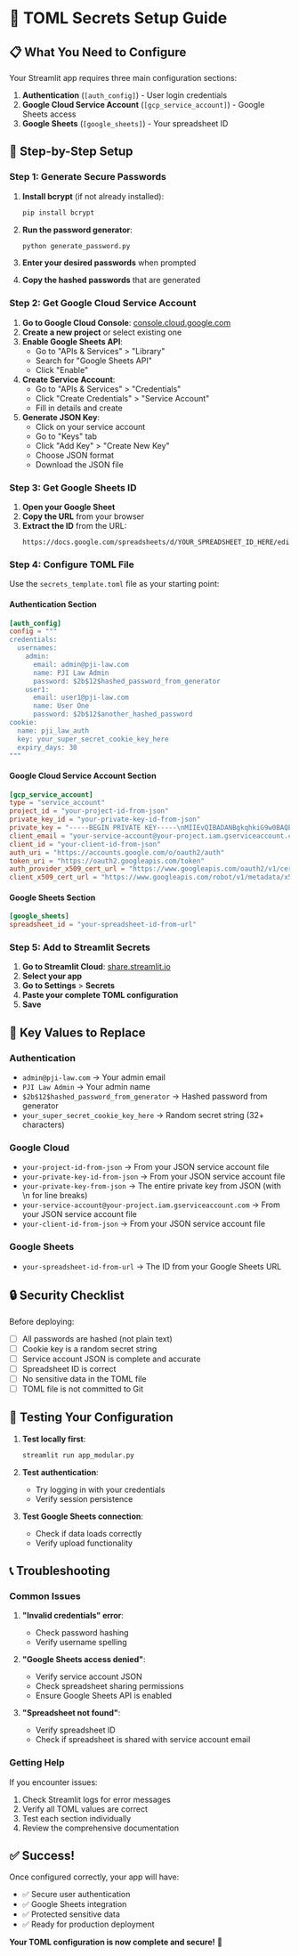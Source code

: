 # 🔐 TOML Secrets Setup Guide

## 📋 What You Need to Configure

Your Streamlit app requires three main configuration sections:

1. **Authentication** (`[auth_config]`) - User login credentials
2. **Google Cloud Service Account** (`[gcp_service_account]`) - Google Sheets access
3. **Google Sheets** (`[google_sheets]`) - Your spreadsheet ID

## 🎯 Step-by-Step Setup

### **Step 1: Generate Secure Passwords**

1. **Install bcrypt** (if not already installed):
   ```bash
   pip install bcrypt
   ```

2. **Run the password generator**:
   ```bash
   python generate_password.py
   ```

3. **Enter your desired passwords** when prompted
4. **Copy the hashed passwords** that are generated

### **Step 2: Get Google Cloud Service Account**

1. **Go to Google Cloud Console**: [console.cloud.google.com](https://console.cloud.google.com)
2. **Create a new project** or select existing one
3. **Enable Google Sheets API**:
   - Go to "APIs & Services" > "Library"
   - Search for "Google Sheets API"
   - Click "Enable"
4. **Create Service Account**:
   - Go to "APIs & Services" > "Credentials"
   - Click "Create Credentials" > "Service Account"
   - Fill in details and create
5. **Generate JSON Key**:
   - Click on your service account
   - Go to "Keys" tab
   - Click "Add Key" > "Create New Key"
   - Choose JSON format
   - Download the JSON file

### **Step 3: Get Google Sheets ID**

1. **Open your Google Sheet**
2. **Copy the URL** from your browser
3. **Extract the ID** from the URL:
   ```
   https://docs.google.com/spreadsheets/d/YOUR_SPREADSHEET_ID_HERE/edit
   ```

### **Step 4: Configure TOML File**

Use the `secrets_template.toml` file as your starting point:

#### **Authentication Section**
```toml
[auth_config]
config = """
credentials:
  usernames:
    admin:
      email: admin@pji-law.com
      name: PJI Law Admin
      password: $2b$12$hashed_password_from_generator
    user1:
      email: user1@pji-law.com
      name: User One
      password: $2b$12$another_hashed_password
cookie:
  name: pji_law_auth
  key: your_super_secret_cookie_key_here
  expiry_days: 30
"""
```

#### **Google Cloud Service Account Section**
```toml
[gcp_service_account]
type = "service_account"
project_id = "your-project-id-from-json"
private_key_id = "your-private-key-id-from-json"
private_key = "-----BEGIN PRIVATE KEY-----\nMIIEvQIBADANBgkqhkiG9w0BAQEFAASCBKcwggSjAgEAAoIBAQC...\n-----END PRIVATE KEY-----\n"
client_email = "your-service-account@your-project.iam.gserviceaccount.com"
client_id = "your-client-id-from-json"
auth_uri = "https://accounts.google.com/o/oauth2/auth"
token_uri = "https://oauth2.googleapis.com/token"
auth_provider_x509_cert_url = "https://www.googleapis.com/oauth2/v1/certs"
client_x509_cert_url = "https://www.googleapis.com/robot/v1/metadata/x509/your-service-account%40your-project.iam.gserviceaccount.com"
```

#### **Google Sheets Section**
```toml
[google_sheets]
spreadsheet_id = "your-spreadsheet-id-from-url"
```

### **Step 5: Add to Streamlit Secrets**

1. **Go to Streamlit Cloud**: [share.streamlit.io](https://share.streamlit.io)
2. **Select your app**
3. **Go to Settings** > **Secrets**
4. **Paste your complete TOML configuration**
5. **Save**

## 🔑 Key Values to Replace

### **Authentication**
- `admin@pji-law.com` → Your admin email
- `PJI Law Admin` → Your admin name
- `$2b$12$hashed_password_from_generator` → Hashed password from generator
- `your_super_secret_cookie_key_here` → Random secret string (32+ characters)

### **Google Cloud**
- `your-project-id-from-json` → From your JSON service account file
- `your-private-key-id-from-json` → From your JSON service account file
- `your-private-key-from-json` → The entire private key from JSON (with \n for line breaks)
- `your-service-account@your-project.iam.gserviceaccount.com` → From your JSON service account file
- `your-client-id-from-json` → From your JSON service account file

### **Google Sheets**
- `your-spreadsheet-id-from-url` → The ID from your Google Sheets URL

## 🔒 Security Checklist

Before deploying:
- [ ] All passwords are hashed (not plain text)
- [ ] Cookie key is a random secret string
- [ ] Service account JSON is complete and accurate
- [ ] Spreadsheet ID is correct
- [ ] No sensitive data in the TOML file
- [ ] TOML file is not committed to Git

## 🧪 Testing Your Configuration

1. **Test locally first**:
   ```bash
   streamlit run app_modular.py
   ```

2. **Test authentication**:
   - Try logging in with your credentials
   - Verify session persistence

3. **Test Google Sheets connection**:
   - Check if data loads correctly
   - Verify upload functionality

## 📞 Troubleshooting

### **Common Issues**

1. **"Invalid credentials" error**:
   - Check password hashing
   - Verify username spelling

2. **"Google Sheets access denied"**:
   - Verify service account JSON
   - Check spreadsheet sharing permissions
   - Ensure Google Sheets API is enabled

3. **"Spreadsheet not found"**:
   - Verify spreadsheet ID
   - Check if spreadsheet is shared with service account email

### **Getting Help**

If you encounter issues:
1. Check Streamlit logs for error messages
2. Verify all TOML values are correct
3. Test each section individually
4. Review the comprehensive documentation

## ✅ Success!

Once configured correctly, your app will have:
- ✅ Secure user authentication
- ✅ Google Sheets integration
- ✅ Protected sensitive data
- ✅ Ready for production deployment

**Your TOML configuration is now complete and secure!** 🔐
